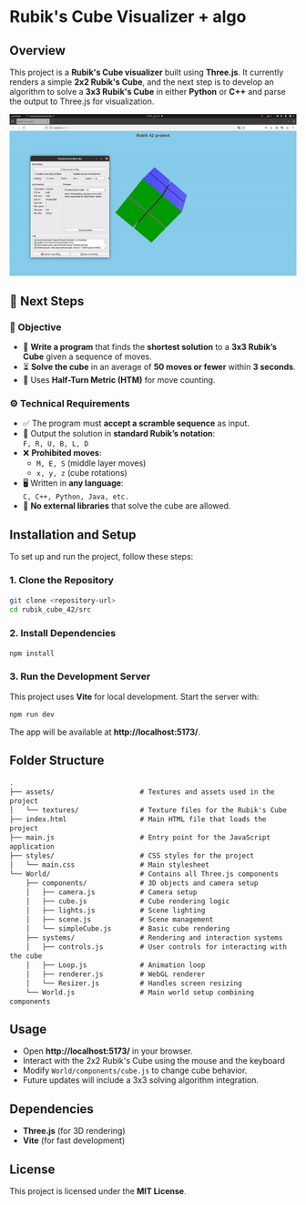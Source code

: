 # Rubik's Cube Visualizer + algo

## Overview
This project is a **Rubik's Cube visualizer** built using **Three.js**. It currently renders a simple **2x2 Rubik's Cube**, and the next step is to develop an algorithm to solve a **3x3 Rubik's Cube** in either **Python** or **C++** and parse the output to Three.js for visualization.

![Rubik's Cube Animation](rubikcube.gif)


## 🚀 Next Steps

### 🎯 Objective
- 🧩 **Write a program** that finds the **shortest solution** to a **3x3 Rubik’s Cube** given a sequence of moves.
- ⏳ **Solve the cube** in an average of **50 moves or fewer** within **3 seconds**.
- 🔄 Uses **Half-Turn Metric (HTM)** for move counting.

### ⚙️ Technical Requirements
- ✅ The program must **accept a scramble sequence** as input.
- 📜 Output the solution in **standard Rubik’s notation**:  
  `F, R, U, B, L, D`
- ❌ **Prohibited moves**:  
  - `M, E, S` (middle layer moves)  
  - `x, y, z` (cube rotations)
- 🖥️ Written in **any language**:  
  `C, C++, Python, Java, etc.`
- 🚫 **No external libraries** that solve the cube are allowed.


## Installation and Setup
To set up and run the project, follow these steps:

### 1. Clone the Repository
```sh
git clone <repository-url>
cd rubik_cube_42/src
```

### 2. Install Dependencies
```sh
npm install
```

### 3. Run the Development Server
This project uses **Vite** for local development. Start the server with:
```sh
npm run dev
```
The app will be available at **http://localhost:5173/**.

## Folder Structure
```
.
├── assets/                     # Textures and assets used in the project
│   └── textures/               # Texture files for the Rubik's Cube
├── index.html                  # Main HTML file that loads the project
├── main.js                     # Entry point for the JavaScript application
├── styles/                     # CSS styles for the project
│   └── main.css                # Main stylesheet
└── World/                      # Contains all Three.js components
    ├── components/             # 3D objects and camera setup
    │   ├── camera.js           # Camera setup
    │   ├── cube.js             # Cube rendering logic
    │   ├── lights.js           # Scene lighting
    │   ├── scene.js            # Scene management
    │   └── simpleCube.js       # Basic cube rendering
    ├── systems/                # Rendering and interaction systems
    │   ├── controls.js         # User controls for interacting with the cube
    │   ├── Loop.js             # Animation loop
    │   ├── renderer.js         # WebGL renderer
    │   └── Resizer.js          # Handles screen resizing
    └── World.js                # Main world setup combining components
```

## Usage
- Open **http://localhost:5173/** in your browser.
- Interact with the 2x2 Rubik's Cube using the mouse and the keyboard 
- Modify `World/components/cube.js` to change cube behavior.
- Future updates will include a 3x3 solving algorithm integration.

## Dependencies
- **Three.js** (for 3D rendering)
- **Vite** (for fast development)

## License
This project is licensed under the **MIT License**.




